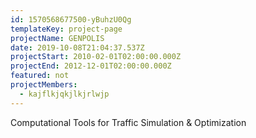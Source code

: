 ```yaml
---
id: 1570568677500-yBuhzU0Qg
templateKey: project-page
projectName: GENPOLIS
date: 2019-10-08T21:04:37.537Z
projectStart: 2010-02-01T02:00:00.000Z
projectEnd: 2012-12-01T02:00:00.000Z
featured: not
projectMembers:
  - kajflkjqkjlkjrlwjp
---
```

Computational Tools for Traffic Simulation & Optimization
